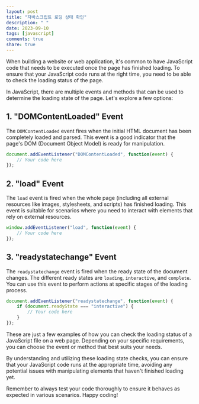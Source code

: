 ```yaml
---
layout: post
title: "자바스크립트 로딩 상태 확인"
description: " "
date: 2023-09-10
tags: [javascript]
comments: true
share: true
---
```


When building a website or web application, it's common to have JavaScript code that needs to be executed once the page has finished loading. To ensure that your JavaScript code runs at the right time, you need to be able to check the loading status of the page.

In JavaScript, there are multiple events and methods that can be used to determine the loading state of the page. Let's explore a few options:

## 1. "DOMContentLoaded" Event
The `DOMContentLoaded` event fires when the initial HTML document has been completely loaded and parsed. This event is a good indicator that the page's DOM (Document Object Model) is ready for manipulation.

```javascript
document.addEventListener("DOMContentLoaded", function(event) {
    // Your code here
});
```

## 2. "load" Event
The `load` event is fired when the whole page (including all external resources like images, stylesheets, and scripts) has finished loading. This event is suitable for scenarios where you need to interact with elements that rely on external resources.

```javascript
window.addEventListener("load", function(event) {
    // Your code here
});
```

## 3. "readystatechange" Event
The `readystatechange` event is fired when the ready state of the document changes. The different ready states are `loading`, `interactive`, and `complete`. You can use this event to perform actions at specific stages of the loading process.

```javascript
document.addEventListener("readystatechange", function(event) {
    if (document.readyState === "interactive") {
        // Your code here
    }
});
```

These are just a few examples of how you can check the loading status of a JavaScript file on a web page. Depending on your specific requirements, you can choose the event or method that best suits your needs.

By understanding and utilizing these loading state checks, you can ensure that your JavaScript code runs at the appropriate time, avoiding any potential issues with manipulating elements that haven't finished loading yet.

Remember to always test your code thoroughly to ensure it behaves as expected in various scenarios. Happy coding!